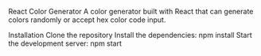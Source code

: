 React Color Generator
A color generator built with React that can generate colors randomly or accept hex color code input.

Installation
Clone the repository
Install the dependencies: npm install
Start the development server: npm start
